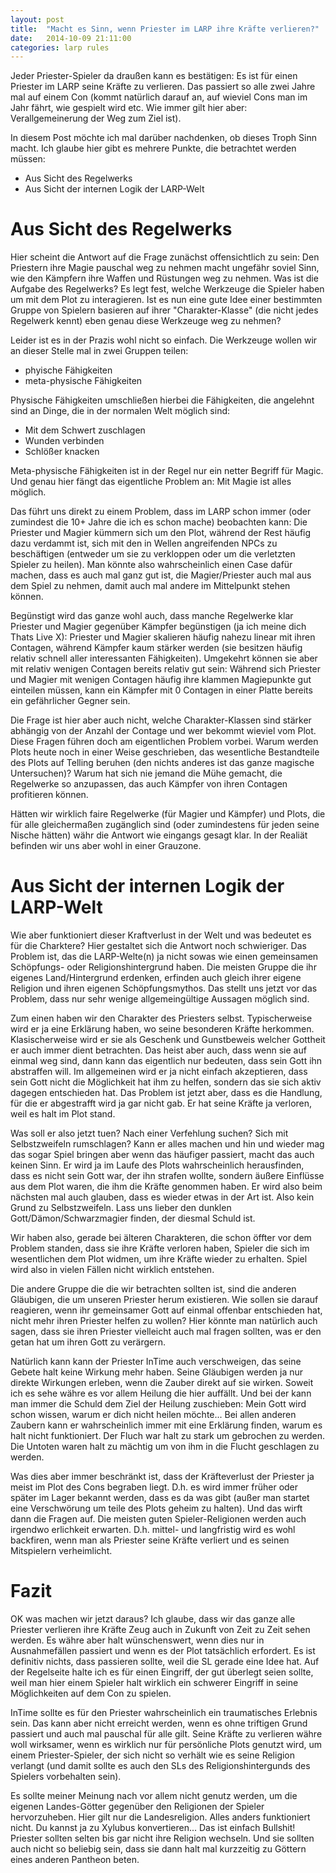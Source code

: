 ```yaml
---
layout: post
title:  "Macht es Sinn, wenn Priester im LARP ihre Kräfte verlieren?"
date:   2014-10-09 21:11:00
categories: larp rules
---
```

Jeder Priester-Spieler da draußen kann es bestätigen: Es ist für einen Priester
im LARP seine Kräfte zu verlieren. Das passiert so alle zwei Jahre mal auf einem
Con (kommt natürlich darauf an, auf wieviel Cons man im Jahr fährt, wie gespielt
wird etc. Wie immer gilt hier aber: Verallgemeinerung der Weg zum Ziel ist).

In diesem Post möchte ich mal darüber nachdenken, ob dieses Troph Sinn macht.
Ich glaube hier gibt es mehrere Punkte, die betrachtet werden müssen:
  * Aus Sicht des Regelwerks
  * Aus Sicht der internen Logik der LARP-Welt

# Aus Sicht des Regelwerks
Hier scheint die Antwort auf die Frage zunächst offensichtlich zu sein: Den
Priestern ihre Magie pauschal weg zu nehmen macht ungefähr soviel Sinn, wie den
Kämpfern ihre Waffen und Rüstungen weg zu nehmen. Was ist die Aufgabe des
Regelwerks? Es legt fest, welche Werkzeuge die Spieler haben um mit dem Plot
zu interagieren. Ist es nun eine gute Idee einer bestimmten Gruppe von Spielern
basieren auf ihrer "Charakter-Klasse" (die nicht jedes Regelwerk kennt) eben
genau diese Werkzeuge weg zu nehmen?

Leider ist es in der Prazis wohl nicht so einfach. Die Werkzeuge wollen wir an
dieser Stelle mal in zwei Gruppen teilen:
  * phyische Fähigkeiten
  * meta-physische Fähigkeiten

Physische Fähigkeiten umschließen hierbei die Fähigkeiten, die angelehnt sind
an Dinge, die in der normalen Welt möglich sind:
  * Mit dem Schwert zuschlagen
  * Wunden verbinden
  * Schlößer knacken

Meta-physische Fähigkeiten ist in der Regel nur ein netter Begriff für Magic.
Und genau hier fängt das eigentliche Problem an: Mit Magie ist alles möglich.

Das führt uns direkt zu einem Problem, dass im LARP schon immer (oder zumindest
die 10+ Jahre die ich es schon mache) beobachten kann: Die Priester und Magier
kümmern sich um den Plot, während der Rest häufig dazu verdammt ist, sich mit
den in Wellen angreifenden NPCs zu beschäftigen (entweder um sie zu verkloppen
oder um die verletzten Spieler zu heilen). Man könnte also wahrscheinlich einen
Case dafür machen, dass es auch mal ganz gut ist, die Magier/Priester auch mal
aus dem Spiel zu nehmen, damit auch mal andere im Mittelpunkt stehen können.

Begünstigt wird das ganze wohl auch, dass manche Regelwerke klar Priester und 
Magier gegenüber Kämpfer begünstigen (ja ich meine dich Thats Live X): Priester
und Magier skalieren häufig nahezu linear mit ihren Contagen, während Kämpfer 
kaum stärker werden (sie besitzen häufig relativ schnell aller interessanten
Fähigkeiten). Umgekehrt können sie aber mit relativ wenigen Contagen bereits
relativ gut sein: Während sich Priester und Magier mit wenigen Contagen häufig
ihre klammen Magiepunkte gut einteilen müssen, kann ein Kämpfer mit 0 Contagen 
in einer Platte bereits ein gefährlicher Gegner sein.

Die Frage ist hier aber auch nicht, welche Charakter-Klassen sind stärker
abhängig von der Anzahl der Contage und wer bekommt wieviel vom Plot. Diese
Fragen führen doch am eigentlichen Problem vorbei. Warum werden Plots heute
noch in einer Weise geschrieben, das wesentliche Bestandteile des Plots auf
Telling beruhen (den nichts anderes ist das ganze magische Untersuchen)? Warum
hat sich nie jemand die Mühe gemacht, die Regelwerke so anzupassen, das auch
Kämpfer von ihren Contagen profitieren können.

Hätten wir wirklich faire Regelwerke (für Magier und Kämpfer) und Plots, die
für alle gleichermaßen zugänglich sind (oder zumindestens für jeden seine Nische
hätten) währ die Antwort wie eingangs gesagt klar. In der Realiät befinden wir
uns aber wohl in einer Grauzone. 

# Aus Sicht der internen Logik der LARP-Welt
Wie aber funktioniert dieser Kraftverlust in der Welt und was bedeutet es für 
die Charktere? Hier gestaltet sich die Antwort noch schwieriger. Das Problem
ist, das die LARP-Welte(n) ja nicht sowas wie einen gemeinsamen Schöpfungs- oder
Religionshintergrund haben. Die meisten Gruppe die ihr eigenes Land/Hintergrund
erdenken, erfinden auch gleich ihrer eigene Religion und ihren eigenen 
Schöpfungsmythos. Das stellt uns jetzt vor das Problem, dass nur sehr wenige
allgemeingültige Aussagen möglich sind.

Zum einen haben wir den Charakter des Priesters selbst. Typischerweise wird er
ja eine Erklärung haben, wo seine besonderen Kräfte herkommen. Klasischerweise
wird er sie als Geschenk und Gunstbeweis welcher Gottheit er auch immer dient
betrachten. Das heist aber auch, dass wenn sie auf einmal weg sind, dann kann
das eigentlich nur bedeuten, dass sein Gott ihn abstraffen will. Im allgemeinen
wird er ja nicht einfach akzeptieren, dass sein Gott nicht die Möglichkeit hat
ihm zu helfen, sondern das sie sich aktiv dagegen entschieden hat. Das Problem
ist jetzt aber, dass es die Handlung, für die er abgestrafft wird ja gar nicht
gab. Er hat seine Kräfte ja verloren, weil es halt im Plot stand.

Was soll er also jetzt tuen? Nach einer Verfehlung suchen? Sich mit 
Selbstzweifeln rumschlagen? Kann er alles machen und hin und wieder mag das
sogar Spiel bringen aber wenn das häufiger passiert, macht das auch keinen Sinn.
Er wird ja im Laufe des Plots wahrscheinlich herausfinden, dass es nicht sein
Gott war, der ihn strafen wollte, sondern äußere Einflüsse aus dem Plot waren, 
die ihm die Kräfte genommen haben. Er wird also beim nächsten mal auch glauben,
dass es wieder etwas in der Art ist. Also kein Grund zu Selbstzweifeln. Lass uns
lieber den dunklen Gott/Dämon/Schwarzmagier finden, der diesmal Schuld ist.

Wir haben also, gerade bei älteren Charakteren, die schon öffter vor dem Problem
standen, dass sie ihre Kräfte verloren haben, Spieler die sich im wesentlichen
dem Plot widmen, um ihre Kräfte wieder zu erhalten. Spiel wird also in vielen
Fällen nicht wirklich entstehen.

Die andere Gruppe die die wir betrachten sollten ist, sind die anderen 
Gläubigen, die um unseren Priester herum existieren. Wie sollen sie darauf 
reagieren, wenn ihr gemeinsamer Gott auf einmal offenbar entschieden hat, nicht 
mehr ihren Priester helfen zu wollen? Hier könnte man natürlich auch sagen, dass
sie ihren Priester vielleicht auch mal fragen sollten, was er den getan hat um 
ihren Gott zu verärgern. 

Natürlich kann kann der Priester InTime auch verschweigen, das seine Gebete halt
keine Wirkung mehr haben. Seine Gläubigen werden ja nur direkte Wirkungen 
erleben, wenn die Zauber direkt auf sie wirken. Soweit ich es sehe währe es 
vor allem Heilung die hier auffällt. Und bei der kann man immer die Schuld dem
Ziel der Heilung zuschieben: Mein Gott wird schon wissen, warum er dich nicht
heilen möchte... Bei allen anderen Zaubern kann er wahrscheinlich immer mit eine
Erklärung finden, warum es halt nicht funktioniert. Der Fluch war halt zu stark
um gebrochen zu werden. Die Untoten waren halt zu mächtig um von ihm in die 
Flucht geschlagen zu werden.

Was dies aber immer beschränkt ist, dass der Kräfteverlust der Priester ja meist
im Plot des Cons begraben liegt. D.h. es wird immer früher oder später im Lager
bekannt werden, dass es da was gibt (außer man startet eine Verschwörung um
teile des Plots geheim zu halten). Und das wirft dann die Fragen auf. Die 
meisten guten Spieler-Religionen werden auch irgendwo erlichkeit erwarten. D.h. 
mittel- und langfristig wird es wohl backfiren, wenn man als Priester seine 
Kräfte verliert und es seinen Mitspielern verheimlicht.

# Fazit
OK was machen wir jetzt daraus? Ich glaube, dass wir das ganze alle Priester
verlieren ihre Kräfte Zeug auch in Zukunft von Zeit zu Zeit sehen werden. Es 
währe aber halt wünschenswert, wenn dies nur in Ausnahmefällen passiert und wenn
es der Plot tatsächlich erfordert. Es ist definitiv nichts, dass passieren 
sollte, weil die SL gerade eine Idee hat. Auf der Regelseite halte ich es für 
einen Eingriff, der gut überlegt seien sollte, weil man hier einem Spieler halt
wirklich ein schwerer Eingriff in seine Möglichkeiten auf dem Con zu spielen. 

InTime sollte es für den Priester wahrscheinlich ein traumatisches Erlebnis 
sein. Das kann aber nicht erreicht werden, wenn es ohne triftigen Grund passiert
und auch mal pauschal für alle gilt. Seine Kräfte zu verlieren währe woll 
wirksamer, wenn es wirklich nur für persönliche Plots genutzt wird, um einem 
Priester-Spieler, der sich nicht so verhält wie es seine Religion verlangt (und
damit sollte es auch den SLs des Religionshintergunds des Spielers vorbehalten 
sein).

Es sollte meiner Meinung nach vor allem nicht genutz werden, um die eigenen
Landes-Götter gegenüber den Religionen der Spieler hervorzuheben. Hier gilt nur
die Landesreligion. Alles anders funktioniert nicht. Du kannst ja zu Xylubus
konvertieren... Das ist einfach Bullshit! Priester sollten selten bis gar nicht
ihre Religion wechseln. Und sie sollten auch nicht so beliebig sein, dass sie
dann halt mal kurzzeitig zu Göttern eines anderen Pantheon beten.
